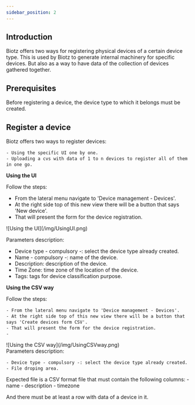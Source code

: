 ```yaml
---
sidebar_position: 2
---
```

## Introduction

Biotz offers two ways for registering physical devices of a certain device type. This is used by Biotz to generate internal machinery for specific devices. But also as a way to have data of the collection of devices gathered together.

## Prerequisites

Before registering a device, the device type to which it belongs must be created.

## Register a device

Biotz offers two ways to register devices:

    - Using the specific UI one by one.
    - Uploading a cvs with data of 1 to n devices to register all of them   in one go.

**Using the UI**

Follow the steps:

- From the lateral menu navigate to 'Device management - Devices'. 
- At the right side top of this new view there will be a button that says 'New device'.
- That will present the form for the device registration.

<div class="tutorial-image-container">
![Using the UI](/img/UsingUI.png)
</div>

Parameters description:
- Device type - compulsory -: select the device type already created.
- Name - compulsory -: name of the device.
- Description: description of the device.
- Time Zone: time zone of the location of the device.
- Tags: tags for device classification purpose.


**Using the CSV way**

Follow the steps:

    - From the lateral menu navigate to 'Device management - Devices'.
    - At the right side top of this new view there will be a button that says 'Create devices form CSV'.
    - That will present the form for the device registration.
    - 
<div class="tutorial-image-container">
![Using the CSV way](/img/UsingCSVway.png)
</div>
Parameters description:

    - Device type - compulsory -: select the device type already created.
    - File droping area.

Expected file is a CSV format file that must contain the following columns:
    - name
    - description
    - timezone


And there must be at least a row with data of a device in it.


